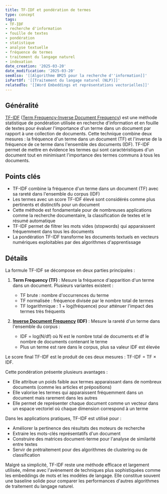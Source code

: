 ```yaml
---
title: TF-IDF et pondération de termes
type: concept
tags:
- TF-IDF
- recherche d'information
- fouille de textes
- pondération
- statistique
- analyse textuelle
- fréquence de termes
- traitement du langage naturel
- indexation
date_creation: '2025-03-20'
date_modification: '2025-03-20'
seeAlso: '[[Algorithme BM25 pour la recherche d''information]]'
isPartOf: '[[Traitement du langage naturel (NLP)]]'
relatedTo: '[[Word Embeddings et représentations vectorielles]]'
---
```

## Généralité

[TF-IDF](https://fr.wikipedia.org/wiki/TF-IDF) ([Term Frequency-Inverse Document Frequency](https://fr.wikipedia.org/wiki/Term_Frequency-Inverse_Document_Frequency)) est une méthode statistique de pondération utilisée en recherche d'information et en fouille de textes pour évaluer l'importance d'un terme dans un document par rapport à une collection de documents. Cette technique combine deux mesures : la fréquence d'un terme dans un document (TF) et l'inverse de la fréquence de ce terme dans l'ensemble des documents (IDF). TF-IDF permet de mettre en évidence les termes qui sont caractéristiques d'un document tout en minimisant l'importance des termes communs à tous les documents.

## Points clés

- TF-IDF combine la fréquence d'un terme dans un document (TF) avec sa rareté dans l'ensemble du corpus (IDF)
- Les termes avec un score TF-IDF élevé sont considérés comme plus pertinents et distinctifs pour un document
- Cette méthode est fondamentale pour de nombreuses applications comme la recherche documentaire, la classification de textes et le résumé automatique
- TF-IDF permet de filtrer les mots vides (stopwords) qui apparaissent fréquemment dans tous les documents
- La pondération TF-IDF transforme les documents textuels en vecteurs numériques exploitables par des algorithmes d'apprentissage

## Détails

La formule TF-IDF se décompose en deux parties principales :

1. **Term Frequency (TF)** : Mesure la fréquence d'apparition d'un terme dans un document. Plusieurs variantes existent :
   - TF brute : nombre d'occurrences du terme
   - TF normalisée : fréquence divisée par le nombre total de termes
   - TF logarithmique : 1 + log(fréquence) pour atténuer l'impact des termes très fréquents

2. **[Inverse Document Frequency](https://fr.wikipedia.org/wiki/Inverse_Document_Frequency) (IDF)** : Mesure la rareté d'un terme dans l'ensemble du corpus :
   - IDF = log(N/df) où N est le nombre total de documents et df le nombre de documents contenant le terme
   - Plus un terme est rare dans le corpus, plus sa valeur IDF est élevée

Le score final TF-IDF est le produit de ces deux mesures : TF-IDF = TF × IDF.

Cette pondération présente plusieurs avantages :
- Elle attribue un poids faible aux termes apparaissant dans de nombreux documents (comme les articles et prépositions)
- Elle valorise les termes qui apparaissent fréquemment dans un document mais rarement dans les autres
- Elle permet de représenter chaque document comme un vecteur dans un espace vectoriel où chaque dimension correspond à un terme

Dans les applications pratiques, TF-IDF est utilisé pour :
- Améliorer la pertinence des résultats des moteurs de recherche
- Extraire les mots-clés représentatifs d'un document
- Construire des matrices document-terme pour l'analyse de similarité entre textes
- Servir de prétraitement pour des algorithmes de clustering ou de classification

Malgré sa simplicité, TF-IDF reste une méthode efficace et largement utilisée, même avec l'avènement de techniques plus sophistiquées comme les embeddings de mots et les modèles de langage. Elle constitue souvent une baseline solide pour comparer les performances d'autres algorithmes de traitement du langage naturel.